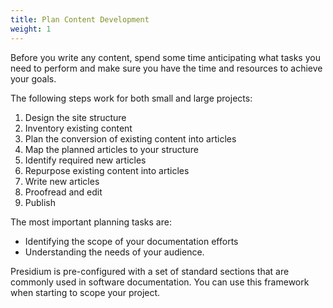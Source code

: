 ```yaml
---
title: Plan Content Development
weight: 1
---
```


Before you write any content, spend some time anticipating what tasks you need to perform and make sure you have the 
time and resources to achieve your goals.

The following steps work for both small and large projects:

1. Design the site structure
1. Inventory existing content
1. Plan the conversion of existing content into articles
1. Map the planned articles to your structure
1. Identify required new articles
1. Repurpose existing content into articles
1. Write new articles
1. Proofread and edit
1. Publish

The most important planning tasks are:
* Identifying the scope of your documentation efforts
* Understanding the needs of your audience.

Presidium is pre-configured with a set of standard sections that are commonly used in software documentation. 
You can use this framework when starting to scope your project.

